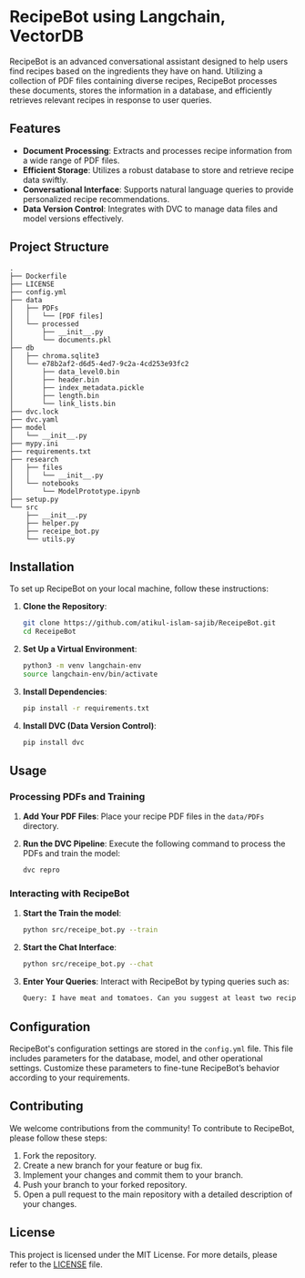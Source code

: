 # RecipeBot using Langchain, VectorDB

RecipeBot is an advanced conversational assistant designed to help users find recipes based on the ingredients they have on hand. Utilizing a collection of PDF files containing diverse recipes, RecipeBot processes these documents, stores the information in a database, and efficiently retrieves relevant recipes in response to user queries.

## Features

- **Document Processing**: Extracts and processes recipe information from a wide range of PDF files.
- **Efficient Storage**: Utilizes a robust database to store and retrieve recipe data swiftly.
- **Conversational Interface**: Supports natural language queries to provide personalized recipe recommendations.
- **Data Version Control**: Integrates with DVC to manage data files and model versions effectively.

## Project Structure

```
.
├── Dockerfile
├── LICENSE
├── config.yml
├── data
│   ├── PDFs
│   │   └── [PDF files]
│   └── processed
│       ├── __init__.py
│       └── documents.pkl
├── db
│   ├── chroma.sqlite3
│   └── e78b2af2-d6d5-4ed7-9c2a-4cd253e93fc2
│       ├── data_level0.bin
│       ├── header.bin
│       ├── index_metadata.pickle
│       ├── length.bin
│       └── link_lists.bin
├── dvc.lock
├── dvc.yaml
├── model
│   └── __init__.py
├── mypy.ini
├── requirements.txt
├── research
│   ├── files
│   │   └── __init__.py
│   └── notebooks
│       └── ModelPrototype.ipynb
├── setup.py
└── src
    ├── __init__.py
    ├── helper.py
    ├── receipe_bot.py
    └── utils.py
```

## Installation

To set up RecipeBot on your local machine, follow these instructions:

1. **Clone the Repository**:
   ```sh
   git clone https://github.com/atikul-islam-sajib/ReceipeBot.git
   cd ReceipeBot
   ```

2. **Set Up a Virtual Environment**:
   ```sh
   python3 -m venv langchain-env
   source langchain-env/bin/activate
   ```

3. **Install Dependencies**:
   ```sh
   pip install -r requirements.txt
   ```

4. **Install DVC (Data Version Control)**:
   ```sh
   pip install dvc
   ```

## Usage

### Processing PDFs and Training

1. **Add Your PDF Files**:
   Place your recipe PDF files in the `data/PDFs` directory.

2. **Run the DVC Pipeline**:
   Execute the following command to process the PDFs and train the model:
   ```sh
   dvc repro
   ```

### Interacting with RecipeBot

1. **Start the Train the model**:
   ```sh
   python src/receipe_bot.py --train
   ```

2. **Start the Chat Interface**:
   ```sh
   python src/receipe_bot.py --chat
   ```

3. **Enter Your Queries**:
   Interact with RecipeBot by typing queries such as:
   ```sh
   Query: I have meat and tomatoes. Can you suggest at least two recipes?
   ```

## Configuration

RecipeBot's configuration settings are stored in the `config.yml` file. This file includes parameters for the database, model, and other operational settings. Customize these parameters to fine-tune RecipeBot’s behavior according to your requirements.

## Contributing

We welcome contributions from the community! To contribute to RecipeBot, please follow these steps:

1. Fork the repository.
2. Create a new branch for your feature or bug fix.
3. Implement your changes and commit them to your branch.
4. Push your branch to your forked repository.
5. Open a pull request to the main repository with a detailed description of your changes.

## License

This project is licensed under the MIT License. For more details, please refer to the [LICENSE](LICENSE) file.